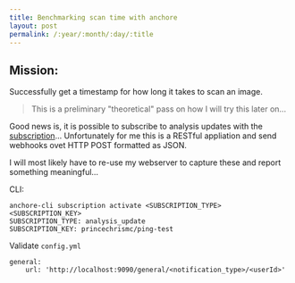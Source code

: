 ```yaml
---
title: Benchmarking scan time with anchore
layout: post
permalink: /:year/:month/:day/:title
---
```


## Mission: 
Successfully get a timestamp for how long it takes to scan an image.

> This is a preliminary "theoretical" pass on how I will try this later on...

Good news is, it is possible to subscribe to analysis updates with the [subscription](https://anchore.freshdesk.com/support/solutions/articles/36000003890-working-with-subscriptions)... Unfortunately for me this is a RESTful appliation and send webhooks ovet HTTP POST formatted as JSON.

I will most likely have to re-use my webserver to capture these and report something meaningful...

CLI:
```
anchore-cli subscription activate <SUBSCRIPTION_TYPE> <SUBSCRIPTION_KEY>
SUBSCRIPTION_TYPE: analysis_update
SUBSCRIPTION_KEY: princechrismc/ping-test
```
Validate `config.yml`
```
general:
    url: 'http://localhost:9090/general/<notification_type>/<userId>'
```
